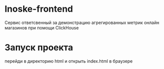 # Inoske-frontend

Сервис ответсвенный за демонстрацию агрегированных метрик онлайн магазинов при помощи ClickHouse

# Запуск проекта

перейди в директорию html и открыть index.html в браузере
